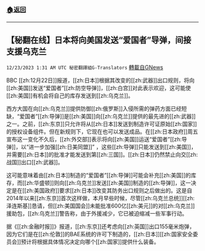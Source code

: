 ###  [:house:返回](README.md)
---


## 【秘翻在线】日本将向美国发送“爱国者”导弹，间接支援乌克兰
`12/23/2023 1:31 AM UTC 秘密翻譯組G-Translators` [轉載自GNews](https://gnews.org/articles/2142325)

BBC [[zh:12月22日]]报道，[[zh:日本]]根据其改变的[[zh:武器]]出口规则，将向[[zh:美国]]发送“爱国者”[[zh:防空导弹]]，[[zh:白宫]]对此表示欢迎，这可能使[[zh:美国]]有机会将自己的库存发送到[[zh:乌克兰]]。

西方大国在向[[zh:乌克兰]]提供防御[[zh:俄罗斯]]入侵所需的弹药方面已经短缺，“爱国者”[[zh:导弹]]是[[zh:美国]]向[[zh:乌克兰]]提供的最先进的[[zh:武器]]之一。之前，[[zh:东京]]只允许将从[[zh:日本]]发送到制造许可证原始[[zh:国家]]的授权设备组件。但在新规则下，它现在也可以发送成品。在[[zh:日本政府]]周五宣布这一变化不久后，[[zh:外交部]]表示将向[[zh:美国]]运送“爱国者”[[zh:导弹]]，以“进一步加强[[zh:日美同盟]]” ，这些[[zh:导弹]]只能发送到[[zh:美国]]，并需要[[zh:日本]]的批准才能发送到第[[zh:三国]]。[[zh:日本]]仍然禁止向交[[zh:战国]]出口[[zh:武器]]。

这可能意味着由[[zh:日本]]制造的“爱国者”[[zh:导弹]]可能会补充[[zh:美国]]的库存，而[[zh:华盛顿]]则向[[zh:乌克兰]]发送[[zh:美国]]制造的[[zh:导弹]]，这一决定是在[[zh:美国政府]]要求[[zh:日本]]改变其防务出口规则之后做出的。这是自2014年以来[[zh:东京]]首次这样做，本月早些时候，尽管[[zh:乌克兰总统]][[zh:泽连斯基]]恳请，但[[zh:美国国会]]未能批准600亿[[zh:美元]]的对[[zh:乌克兰]]援助包，[[zh:乌克兰]]警告称，由于外援减少，它已被迫缩减一些军事行动。

据《[[zh:金融时报]]》报道，[[zh:东京]]还考虑向[[zh:英国]]出口155毫米炮弹，因为它们是在[[zh:伦敦]]的BAE系统的许可下制造的，[[zh:日本]][[zh:国家安全委员会]]预计将根据具体情况决定向哪个[[zh:国家]]提供什么装备。
